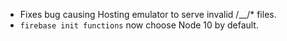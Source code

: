 - Fixes bug causing Hosting emulator to serve invalid /\_\_/\* files.
- `firebase init functions` now choose Node 10 by default.
